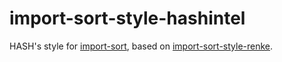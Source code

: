 # import-sort-style-hashintel

HASH's style for [import-sort](https://github.com/renke/import-sort), based on [import-sort-style-renke](https://github.com/renke/import-sort/tree/master/packages/import-sort-style-renke).
